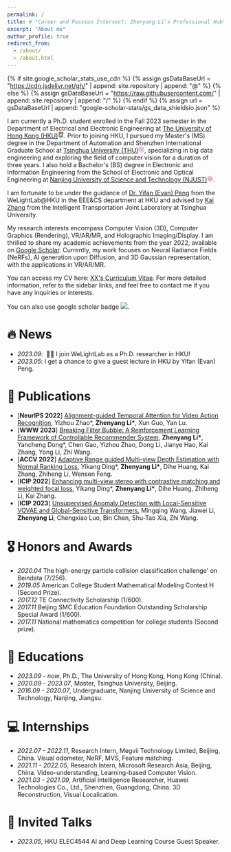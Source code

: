```yaml
---
permalink: /
title: # "Career and Passion Intersect: Zhenyang Li's Professional Hub"
excerpt: "About me"
author_profile: true
redirect_from: 
  - /about/
  - /about.html
---
```


{% if site.google_scholar_stats_use_cdn %}
{% assign gsDataBaseUrl = "https://cdn.jsdelivr.net/gh/" | append: site.repository | append: "@" %}
{% else %}
{% assign gsDataBaseUrl = "https://raw.githubusercontent.com/" | append: site.repository | append: "/" %}
{% endif %}
{% assign url = gsDataBaseUrl | append: "google-scholar-stats/gs_data_shieldsio.json" %}

<span class='anchor' id='about-me'></span>

I am currently a Ph.D. student enrolled in the Fall 2023 semester in the Department of Electrical and Electronic Engineering at [The University of Hong Kong (HKU)](https://www.hku.hk/)<img src="images/hku-32x32.png" style="width: 1em;">. Prior to joining HKU, I pursued my Master's (MS) degree in the Department of Automation and Shenzhen International Graduate School at [Tsinghua University (THU)](https://www.tsinghua.edu.cn/)<img src="images/tsinghua-32x32.png" style="width: 1em;">, specializing in big data engineering and exploring the field of computer vision for a duration of three years. I also hold a Bachelor's (BS) degree in Electronic and Information Engineering from the School of Electronic and Optical Engineering at [Nanjing University of Science and Technology (NJUST)](https://eoe.njust.edu.cn/)<img src="images/njust-32x32.png" style="width: 1em;">.

I am fortunate to be under the guidance of [Dr. Yifan (Evan) Peng](https://www.eee.hku.hk/~evanpeng/#opennewwindow) from the WeLightLab@HKU in the EEE&CS department at HKU and advised by [Kai Zhang](https://www.sigs.tsinghua.edu.cn/zk_en/main.htm) from the Intelligent Transportation Joint Laboratory at Tsinghua University.

My research interests encompass Computer Vision (3D), Computer Graphics (Rendering), VR/AR/MR, and Holographic Imaging/Display. I am thrilled to share my academic achievements from the year 2022, available on [Google Scholar](https://scholar.google.com/citations?user=r9f4mLMAAAAJ). Currently, my work focuses on Neural Radiance Fields (NeRFs), AI generation upon Diffusion, and 3D Gaussian representation, with the applications in VR/AR/MR.

You can access my CV here: [XX's Curriculum Vitae](../assets/Curriculum_Vitae.pdf). For more detailed information, refer to the sidebar links, and feel free to contact me if you have any inquiries or interests.

You can also use google scholar badge <a href='https://scholar.google.com/citations?user=r9f4mLMAAAAJ'><img src="https://img.shields.io/endpoint?url={{ url | url_encode }}&logo=Google%20Scholar&labelColor=f6f6f6&color=9cf&style=flat&label=citations"></a>.

# 🔥 News
- *2023.09*: &nbsp;🎉🎉 I join WeLightLab as a Ph.D. researcher in HKU!
- *2023.05*: I get a chance to give a guest lecture in HKU by Yifan (Evan) Peng.

# 📝 Publications
- [**NeurIPS 2022**] [Alignment-guided Temporal Attention for Video Action Recognition](https://proceedings.neurips.cc/paper_files/paper/2022/file/5820ad65b1c27411417ae8b59433e580-Paper-Conference.pdf), Yizhou Zhao*, **Zhenyang Li\***, Xun Guo, Yan Lu.
- [**WWW 2023**] [Breaking Filter Bubble: A Reinforcement Learning Framework of Controllable Recommender System](https://dl.acm.org/doi/pdf/10.1145/3543507.3583856), **Zhenyang Li\***, Yancheng Dong*, Chen Gao, Yizhou Zhao, Dong Li, Jianye Hao, Kai Zhang, Yong Li, Zhi Wang.
- [**ACCV 2022**] [Adaptive Range guided Multi-view Depth Estimation with Normal Ranking Loss](https://openaccess.thecvf.com/content/ACCV2022/papers/Ding_Adaptive_Range_guided_Multi-view_Depth_Estimation_with_Normal_Ranking_Loss_ACCV_2022_paper.pdf), Yikang Ding*, **Zhenyang Li\***, Dihe Huang, Kai Zhang, Zhiheng Li, Wensen Feng.
- [**ICIP 2022**] [Enhancing multi-view stereo with contrastive matching and weighted focal loss](https://arxiv.org/pdf/2206.10360), Yikang Ding*, **Zhenyang Li\***, Dihe Huang, Zhiheng Li, Kai Zhang.
- [**ICIP 2023**] [Unsupervised Anomaly Detection with Local-Sensitive VQVAE and Global-Sensitive Transformers](https://arxiv.org/pdf/2303.17505), Mingqing Wang, Jiawei Li, **Zhenyang Li**, Chengxiao Luo, Bin Chen, Shu-Tao Xia, Zhi Wang.

<!-- <div class='paper-box'><div class='paper-box-image'><div><div class="badge">CVPR 2016</div><img src='images/500x300.png' alt="sym" width="100%"></div></div>
<div class='paper-box-text' markdown="1">

[Deep Residual Learning for Image Recognition](https://openaccess.thecvf.com/content_cvpr_2016/papers/He_Deep_Residual_Learning_CVPR_2016_paper.pdf)

**Kaiming He**, Xiangyu Zhang, Shaoqing Ren, Jian Sun

[**Project**](https://scholar.google.com/citations?view_op=view_citation&hl=zh-CN&user=DhtAFkwAAAAJ&citation_for_view=DhtAFkwAAAAJ:ALROH1vI_8AC) <strong><span class='show_paper_citations' data='DhtAFkwAAAAJ:ALROH1vI_8AC'></span></strong>
- Lorem ipsum dolor sit amet, consectetur adipiscing elit. Vivamus ornare aliquet ipsum, ac tempus justo dapibus sit amet. 
</div>
</div> -->

# 🎖 Honors and Awards
- *2020.04* The high-energy particle collision classification challenge' on Beindata (7/256).
- *2019.05* American College Student Mathematical Modeling Contest H (Second Prize).
- *2017.12* TE Connectivity Scholarship (1/600).
- *2017.11* Beijing SMC Education Foundation Outstanding Scholarship Special Award (1/600).
- *2017.11* National mathematics competition for college students (Second prize).

# 📖 Educations
- *2023.09 - now*, Ph.D., The University of Hong Kong, Hong Kong (China).
- *2020.09 - 2023.07*, Master, Tsinghua University, Beijing.
- *2016.09 - 2020.07*, Undergraduate, Nanjing University of Science and Technology, Nanjing, Jiangsu.
<!-- - *2010.09 - 2016.07*, Junior and Senior high school, Beijing National Day School, Beijing. -->

# 💻 Internships
- *2022.07 - 2022.11*, Research Intern, Megvii Technology Limited, Beijing, China. Visual odometer, NeRF, MVS, Feature matching.
- *2021.11 - 2022.05*, Research Intern, Microsoft Research Asia, Beijing, China. Video-understanding, Learning-based Computer Vision.
- *2021.03 - 2021.09*, Artificial Intelligence Researcher, Huawei Technologies Co., Ltd., Shenzhen, Guangdong, China. 3D Reconstruction, Visual Localication.

# 💬 Invited Talks
- *2023.05*, HKU ELEC4544 AI and Deep Learning Course Guest Speaker.
